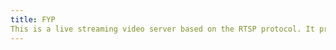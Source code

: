 ```yaml
---
title: FYP
This is a live streaming video server based on the RTSP protocol. It provides users with functions such as video-on-demand, live viewing, and pop-up interaction. Unlike other streaming media servers on the market, this server discards redundant features to provide a convenient and efficient streaming media platform, ensuring the purest video/live viewing experience. The server utilizes the RTSP protocol, which offers low latency, cross-platform compatibility, and easy expandability, among other benefits. After logging in, users can favorite videos, comment on them, and perform other functions, as well as upload their own videos. The site also offers a column service where users can share content and interact with others.
---
```


